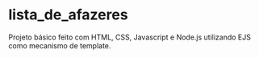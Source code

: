 # lista_de_afazeres
Projeto básico feito com HTML, CSS, Javascript e Node.js  utilizando EJS como mecanismo de template.
